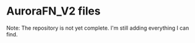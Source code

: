 # AuroraFN_V2 files
Note: The repository is not yet complete. I'm still adding everything I can find.
